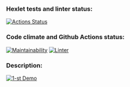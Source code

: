 ### Hexlet tests and linter status:

[![Actions Status](https://github.com/heXile/frontend-project-lvl2/workflows/hexlet-check/badge.svg)](https://github.com/heXile/frontend-project-lvl2/actions)

### Code climate and Github Actions status:

[![Maintainability](https://api.codeclimate.com/v1/badges/13299e864e73b5b6e966/maintainability)](https://codeclimate.com/github/heXile/frontend-project-lvl2/maintainability)
[![Linter](https://github.com/heXile/frontend-project-lvl2/actions/workflows/frontend-project-lvl2.yml/badge.svg)](https://github.com/heXile/frontend-project-lvl2/actions)

### Description:

[![1-st Demo](https://asciinema.org/a/D02zey5OJGlGl9vJZq6USgx1o.svg)](https://asciinema.org/a/D02zey5OJGlGl9vJZq6USgx1o)
